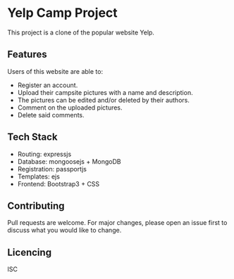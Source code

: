 # Yelp Camp Project

This project is a clone of the popular website Yelp.

## Features

Users of this website are able to:
- Register an account.
- Upload their campsite pictures with a name and description.
- The pictures can be edited and/or deleted by their authors.
- Comment on the uploaded pictures.
- Delete said comments.

## Tech Stack

- Routing: expressjs
- Database: mongoosejs + MongoDB
- Registration: passportjs
- Templates: ejs
- Frontend: Bootstrap3 + CSS

## Contributing
Pull requests are welcome. For major changes, please open an issue first to discuss what you would like to change.

## Licencing
ISC
